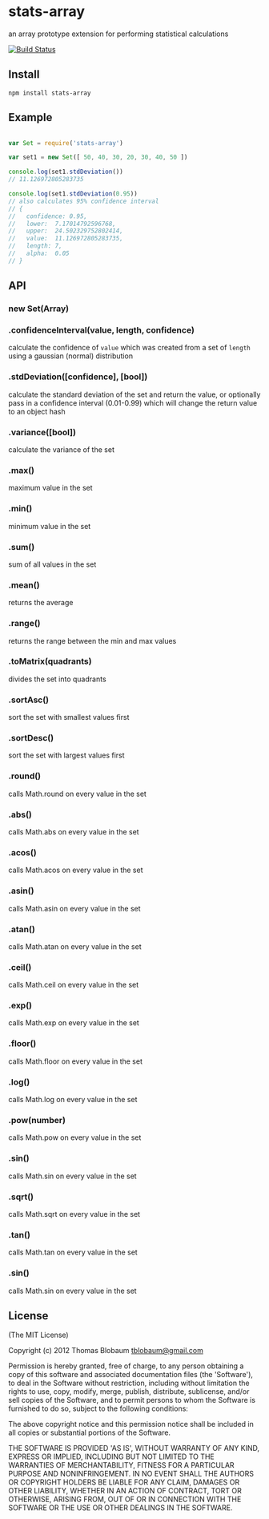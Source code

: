 # stats-array

an array prototype extension for performing statistical calculations

[![Build Status](https://secure.travis-ci.org/tblobaum/stats-array.png)](http://travis-ci.org/tblobaum/stats-array)

## Install

`npm install stats-array`

## Example

```js

var Set = require('stats-array')

var set1 = new Set([ 50, 40, 30, 20, 30, 40, 50 ])

console.log(set1.stdDeviation()) 
// 11.126972805283735

console.log(set1.stdDeviation(0.95)) 
// also calculates 95% confidence interval
// {
//   confidence: 0.95, 
//   lower:  7.17014792596768, 
//   upper:  24.502329752802414, 
//   value:  11.126972805283735, 
//   length: 7, 
//   alpha:  0.05
// }

```

## API

### new Set(Array)

### .confidenceInterval(value, length, confidence)
calculate the confidence of `value` which was created from a set of `length` using a gaussian (normal) distribution

### .stdDeviation([confidence], [bool])
calculate the standard deviation of the set and return the value, or optionally pass in a confidence interval (0.01-0.99) which will change the return value to an object hash

### .variance([bool])
calculate the variance of the set

### .max()
maximum value in the set

### .min()
minimum value in the set

### .sum()
sum of all values in the set

### .mean()
returns the average

### .range()
returns the range between the min and max values

### .toMatrix(quadrants)
divides the set into quadrants

### .sortAsc()
sort the set with smallest values first

### .sortDesc()
sort the set with largest values first

### .round()
calls Math.round on every value in the set

### .abs()
calls Math.abs on every value in the set

### .acos()
calls Math.acos on every value in the set

### .asin()
calls Math.asin on every value in the set

### .atan()
calls Math.atan on every value in the set

### .ceil()
calls Math.ceil on every value in the set

### .exp()
calls Math.exp on every value in the set

### .floor()
calls Math.floor on every value in the set

### .log()
calls Math.log on every value in the set

### .pow(number)
calls Math.pow on every value in the set

### .sin()
calls Math.sin on every value in the set

### .sqrt()
calls Math.sqrt on every value in the set

### .tan()
calls Math.tan on every value in the set

### .sin()
calls Math.sin on every value in the set

## License

(The MIT License)

Copyright (c) 2012 Thomas Blobaum <tblobaum@gmail.com>

Permission is hereby granted, free of charge, to any person obtaining
a copy of this software and associated documentation files (the
'Software'), to deal in the Software without restriction, including
without limitation the rights to use, copy, modify, merge, publish,
distribute, sublicense, and/or sell copies of the Software, and to
permit persons to whom the Software is furnished to do so, subject to
the following conditions:

The above copyright notice and this permission notice shall be
included in all copies or substantial portions of the Software.

THE SOFTWARE IS PROVIDED 'AS IS', WITHOUT WARRANTY OF ANY KIND,
EXPRESS OR IMPLIED, INCLUDING BUT NOT LIMITED TO THE WARRANTIES OF
MERCHANTABILITY, FITNESS FOR A PARTICULAR PURPOSE AND NONINFRINGEMENT.
IN NO EVENT SHALL THE AUTHORS OR COPYRIGHT HOLDERS BE LIABLE FOR ANY
CLAIM, DAMAGES OR OTHER LIABILITY, WHETHER IN AN ACTION OF CONTRACT,
TORT OR OTHERWISE, ARISING FROM, OUT OF OR IN CONNECTION WITH THE
SOFTWARE OR THE USE OR OTHER DEALINGS IN THE SOFTWARE.